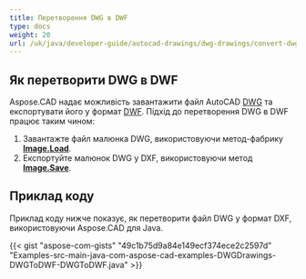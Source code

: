```yaml
---
title: Перетворення DWG в DWF
type: docs
weight: 20
url: /uk/java/developer-guide/autocad-drawings/dwg-drawings/convert-dwg-to-dwf/
---
```


## **Як перетворити DWG в DWF**

Aspose.CAD надає можливість завантажити файл AutoCAD [DWG](https://docs.fileformat.com/cad/dwg/) та експортувати його у формат [DWF](https://docs.fileformat.com/cad/dwf/). Підхід до перетворення DWG в DWF працює таким чином:

1. Завантажте файл малюнка DWG, використовуючи метод-фабрику [**Image.Load**](https://reference.aspose.com/cad/java/com.aspose.cad.class-use/image).
1. Експортуйте малюнок DWG у DXF, використовуючи метод [**Image.Save**](https://reference.aspose.com/cad/java/com.aspose.cad/Image#save--).

## Приклад коду

Приклад коду нижче показує, як перетворити файл DWG у формат DXF, використовуючи Aspose.CAD для Java.

{{< gist "aspose-com-gists" "49c1b75d9a84e149ecf374ece2c2597d" "Examples-src-main-java-com-aspose-cad-examples-DWGDrawings-DWGToDWF-DWGToDWF.java" >}}
